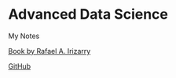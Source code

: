 # Advanced Data Science

My Notes

[Book by Rafael A. Irizarry](http://rafalab.dfci.harvard.edu/dsbook-part-2/)

[GitHub](https://github.com/rafalab/dsbook-part-2)

